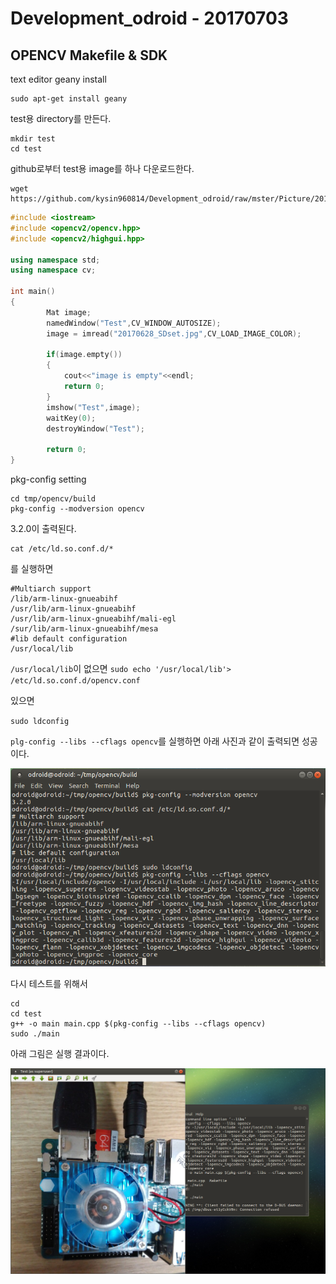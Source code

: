 # Development_odroid - 20170703



## OPENCV Makefile & SDK

text editor geany install

```
sudo apt-get install geany
```



test용 directory를 만든다.

```
mkdir test
cd test
```



github로부터 test용 image를 하나 다운로드한다.

```
wget https://github.com/kysin960814/Development_odroid/raw/mster/Picture/20170628_SDset.jpg
```



```c++
#include <iostream>
#include <opencv2/opencv.hpp>
#include <opencv2/highgui.hpp>

using namespace std;
using namespace cv;

int main()
{
  		Mat image;
  		namedWindow("Test",CV_WINDOW_AUTOSIZE);
  		image = imread("20170628_SDset.jpg",CV_LOAD_IMAGE_COLOR);
  
  		if(image.empty())
        {
        	cout<<"image is empty"<<endl;
          	return 0;
        }
  		imshow("Test",image);
  		waitKey(0);
  		destroyWindow("Test");
  
  		return 0;
}
```



pkg-config setting

```
cd tmp/opencv/build
pkg-config --modversion opencv
```

3.2.0이 출력된다.

```
cat /etc/ld.so.conf.d/*
```

를 실행하면 

```
#Multiarch support
/lib/arm-linux-gnueabihf
/usr/lib/arm-linux-gnueabihf
/usr/lib/arm-linux-gnueabihf/mali-egl
/sur/lib/arm-linux-gnueabihf/mesa
#lib default configuration
/usr/local/lib
```

`/usr/local/lib`이 없으면 `sudo echo '/usr/local/lib'> /etc/ld.so.conf.d/opencv.conf`

있으면

`sudo ldconfig`



`plg-config --libs --cflags opencv`를 실행하면 아래 사진과 같이 출력되면 성공이다.

![20170704_pkgsetting](Picture/20170704_pkgsetting.PNG)

다시 테스트를 위해서

```
cd 
cd test
g++ -o main main.cpp $(pkg-config --libs --cflags opencv)
sudo ./main
```

아래 그림은 실행 결과이다.

![20170704_maintest](Picture/20170704_maintest.PNG)



